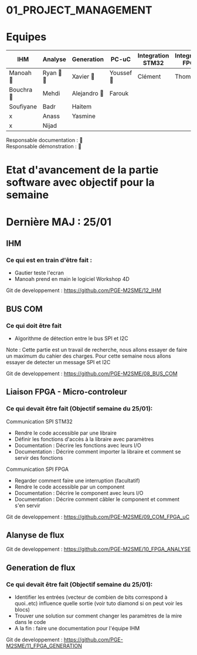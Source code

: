 # 01_PROJECT_MANAGEMENT

# Equipes

IHM |Analyse|Generation| PC-uC  |Integration STM32|	Integration FPGA    | BUS_COM
---------|-------|---------------|---------------------|-----------------|----------|----------
Manoah 	:mag_right: |Ryan	 :page_with_curl: :mag_right:|Xavier :page_with_curl: |Youssef :page_with_curl:|Clément	|Thomas | Bruno :page_with_curl:
Bouchra	 :page_with_curl:|Mehdi	 |Alejandro	:mag_right: |Farouk	| | | Alexandre	
Soufiyane|Badr	 |Haitem	| | | | Jayendra
   x  |Anass |Yasmine	| | | | 		
   x | Nijad | | | |

Responsable documentation : :page_with_curl: </br>
Responsable démonstration : :mag_right:

# Etat d'avancement de la partie software avec objectif pour la semaine
# Dernière MAJ : 25/01

## IHM

### Ce qui est en train d'être fait :
- Gautier teste l'ecran
- Manoah prend en main le logiciel Workshop 4D

Git de developpement : https://github.com/PGE-M2SME/12_IHM

## BUS COM

### Ce qui doit être fait
- Algorithme de détection entre le bus SPI et I2C

Note : Cette partie est un travail de recherche, nous allons essayer de faire un maximum du cahier des charges. Pour cette semaine nous allons essayer de detecter un message SPI et I2C

Git de developpement : https://github.com/PGE-M2SME/08_BUS_COM

## Liaison FPGA - Micro-controleur

### Ce qui devait être fait (Objectif semaine du 25/01):

Communication SPI STM32
- Rendre le code accessible par une libraire
- Définir les fonctions d'accès à la libraire avec paramètres
- Documentation : Décrire les fonctions avec leurs I/O
- Documentation : Décrire comment importer la libraire et comment se servir des fonctions

Communication SPI FPGA
- Regarder comment faire une interruption (facultatif)
- Rendre le code accessible par un component
- Documentation : Décrire le component avec leurs I/O
- Documentation : Décrire comment câbler le component et comment s'en servir

Git de developpement : https://github.com/PGE-M2SME/09_COM_FPGA_uC

## Alanyse de flux

Git de developpement : https://github.com/PGE-M2SME/10_FPGA_ANALYSE

## Generation de flux

### Ce qui devait être fait (Objectif semaine du 25/01):

- Identifier les entrées (vecteur de combien de bits  correspond à quoi..etc) influence quelle sortie 
(voir tuto diamond si on peut voir les blocs)
- Trouver une solution sur comment changer les paramètres de la mire dans le code
- A la fin :
faire une documentation pour l'équipe IHM 

Git de developpement : https://github.com/PGE-M2SME/11_FPGA_GENERATION

